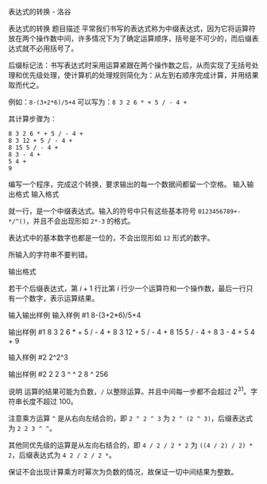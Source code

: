 



表达式的转换 - 洛谷














表达式的转换
题目描述
平常我们书写的表达式称为中缀表达式，因为它将运算符放在两个操作数中间，许多情况下为了确定运算顺序，括号是不可少的，而后缀表达式就不必用括号了。

后缀标记法：书写表达式时采用运算紧跟在两个操作数之后，从而实现了无括号处理和优先级处理，使计算机的处理规则简化为：从左到右顺序完成计算，并用结果取而代之。

例如：`8-(3+2*6)/5+4` 可以写为：`8 3 2 6 * + 5 / - 4 +`

其计算步骤为：

```
8 3 2 6 * + 5 / - 4 +
8 3 12 + 5 / - 4 +
8 15 5 / - 4 +
8 3 - 4 +
5 4 +
9
```

编写一个程序，完成这个转换，要求输出的每一个数据间都留一个空格。
输入输出格式
输入格式

就一行，是一个中缀表达式。输入的符号中只有这些基本符号 `0123456789+-*/^()`，并且不会出现形如 `2*-3` 的格式。

表达式中的基本数字也都是一位的，不会出现形如 `12` 形式的数字。

所输入的字符串不要判错。

输出格式

若干个后缀表达式，第 $i + 1$ 行比第 $i$ 行少一个运算符和一个操作数，最后一行只有一个数字，表示运算结果。

输入输出样例
输入样例 #1
8-(3+2*6)/5+4

输出样例 #1
8 3 2 6 * + 5 / - 4 + 
8 3 12 + 5 / - 4 + 
8 15 5 / - 4 + 
8 3 - 4 + 
5 4 + 
9

输入样例 #2
2^2^3

输出样例 #2
2 2 3 ^ ^
2 8 ^
256

说明
运算的结果可能为负数，`/` 以整除运算。并且中间每一步都不会超过 $2^{31}$。字符串长度不超过 $100$。

注意乘方运算 `^` 是从右向左结合的，即 `2 ^ 2 ^ 3` 为 `2 ^ (2 ^ 3)`，后缀表达式为 `2 2 3 ^ ^`。

其他同优先级的运算是从左向右结合的，即 `4 / 2 / 2 * 2` 为 `((4 / 2) / 2) * 2`，后缀表达式为 `4 2 / 2 / 2 *`。

保证不会出现计算乘方时幂次为负数的情况，故保证一切中间结果为整数。






